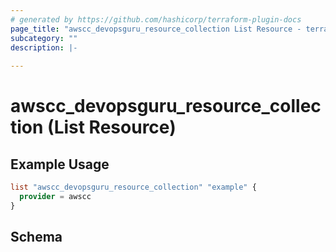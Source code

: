 ```yaml
---
# generated by https://github.com/hashicorp/terraform-plugin-docs
page_title: "awscc_devopsguru_resource_collection List Resource - terraform-provider-awscc"
subcategory: ""
description: |-
  
---
```


# awscc_devopsguru_resource_collection (List Resource)



## Example Usage

```terraform
list "awscc_devopsguru_resource_collection" "example" {
  provider = awscc
}
```

<!-- schema generated by tfplugindocs -->
## Schema
